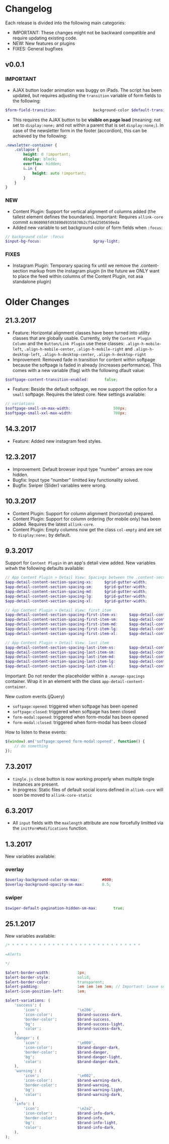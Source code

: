 # Changelog

Each release is divided into the following main categories:

- IMPORTANT: These changes might not be backward compatible and require updating existing code.
- NEW: New features or plugins
- FIXES: General bugfixes


## v0.0.1

### IMPORTANT

- AJAX button loader animation was buggy on iPads. The script has been updated, but requires adjusting the `transition` variable of form fields to the following:
```SCSS
$form-field-transition:                background-color $default-transition-duration $default-transition-timing, color $default-transition-duration $default-transition-timing, border $default-transition-duration $default-transition-timing;
```
- This requires the AJAX button to be <strong>visible on page load</strong> (meaning: not set to `display:none;` and not within a parent that is set `display:none;`). In case of the newsletter form in the footer (accordion), this can be achieved by the following:
```SCSS
.newsletter-container {
    .collapse {
        height: 0 !important;
        display: block;
        overflow: hidden;
        &.in {
            height: auto !important;
        }
    }
}
```

### NEW

- Content Plugin: Support for vertical alignment of columns added (the tallest element defines the boundaries). Important: Requires `allink-core` commit `4c060098fd93890d9355870b2cf54d2505650eda`
- Added new variable to set background color of form fields when `:focus`:
```SCSS
// background color :focus
$input-bg-focus:                       $gray-light;
```

### FIXES

- Instagram Plugin: Temporary spacing fix until we remove the .content-section markup from the instagram plugin (in the future we ONLY want to place the feed within columns of the Content Plugin, not asa standalone plugin)


# Older Changes

## 21.3.2017

- Feature: Horizontal alignment classes have been turned into utility classes that are globally usable. Currently, only the `Content Plugin Column` and the `Button/Link Plugin` use these classes: `.align-h-mobile-left`, `.align-h-mobile-center`, `.align-h-mobile-right` and `.align-h-desktop-left`, `.align-h-desktop-center`, `.align-h-desktop-right`
- Improvement: Removed fade in transition for content within softpage because the softpage is faded in already (increases performance). This comes with a new variable (flag) with the following dfault value:
```SCSS
$softpage-content-transition-enabled:       false;
```
- Feature: Beside the default softpage, we now support the option for a `small` softpage. Requires the latest core. New settings available:
```SCSS
// variations
$softpage-small-sm-max-width:                   500px;
$softpage-small-xxl-max-width:                  700px;
```

## 14.3.2017

- Feature: Added new instagram feed styles.

## 12.3.2017

- Improvement: Default browser input type "number" arrows are now hidden.
- Bugfix: Input type "number" limitted key functionality solved.
- Bugfix: Swiper (Slider) variables were wrong.

## 10.3.2017

- Content Plugin: Support for column alignment (horizontal) prepared.
- Content Plugin: Support for column ordering (for mobile only) has been added. Requires the latest `allink-core`.
- Content Plugin: Empty columns now get the class `col-empty` and are set to `display:none;` by default.

## 9.3.2017

Support for `Content Plugin` in an app's detail view added. New variables witwh the following defaults available:

```SCSS
// App Content Plugin > Detail View: Spacings between the .content-section
$app-detail-content-section-spacing-xs:     $grid-gutter-width;
$app-detail-content-section-spacing-sm:     $grid-gutter-width;
$app-detail-content-section-spacing-md:     $grid-gutter-width;
$app-detail-content-section-spacing-lg:     $grid-gutter-width;
$app-detail-content-section-spacing-xl:     $grid-gutter-width;

// App Content Plugin > Detail View: first item
$app-detail-content-section-spacing-first-item-xs:     $app-detail-content-section-spacing-xs;
$app-detail-content-section-spacing-first-item-sm:     $app-detail-content-section-spacing-sm;
$app-detail-content-section-spacing-first-item-md:     $app-detail-content-section-spacing-md;
$app-detail-content-section-spacing-first-item-lg:     $app-detail-content-section-spacing-lg;
$app-detail-content-section-spacing-first-item-xl:     $app-detail-content-section-spacing-xl;

// App Content Plugin > Detail View: last item
$app-detail-content-section-spacing-last-item-xs:      $app-detail-content-section-spacing-xs;
$app-detail-content-section-spacing-last-item-sm:      $app-detail-content-section-spacing-sm;
$app-detail-content-section-spacing-last-item-md:      $app-detail-content-section-spacing-md;
$app-detail-content-section-spacing-last-item-lg:      $app-detail-content-section-spacing-lg;
$app-detail-content-section-spacing-last-item-xl:      $app-detail-content-section-spacing-xl;
```

Important: Do not render the placeholder within a `.manage-spacings` container. Wrap it in an element with the class `app-detail-content-container`.

New custom events (jQuery)
- `softpage:opened`: triggered when softpage has been opened
- `softpage:closed`: triggered when softpage has been closed
- `form-modal:opened`: triggered when form-modal has been opened
- `form-modal:closed`: triggered when form-modal has been closed

How to listen to these events:
```JavaScript
$(window).on('softpage:opened form-modal:opened', function() {
    // do something
});
```

## 7.3.2017

- `tingle.js` close button is now working properly when multiple tingle instances are present.
- In progress: Static files of default social icons defined in `allink-core` will soon be moved to `allink-core-static`

## 6.3.2017

- All `input` fields with the `maxlength` attribute are now forcefully limitted via the `initFormModifications` function.

## 1.3.2017

New variables available:

### overlay

```SCSS
$overlay-background-color-sm-max:          #000;
$overlay-background-opacity-sm-max:        0.5;
```

### swiper

```SCSS
$swiper-default-pagination-hidden-sm-max:       true;
```

## 25.1.2017

New variables available:

```SCSS
/* * * * * * * * * * * * * * * * * * * * * * * * * * * * * *

=Alerts

*/

$alert-border-width:            1px;
$alert-border-style:            solid;
$alert-border-color:            transparent;
$alert-padding:                 1em 1em 1em 3em; // Important: Leave some space for the icon!
$alert-icon-position-left:      1em;

$alert-variations: (
    'success': (
        'icon':                 '\e206',
        'icon-color':           $brand-success-dark,
        'border-color':         $brand-success,
        'bg':                   $brand-success-light,
        'color':                $brand-success-dark,
    ),
    'danger': (
        'icon':                 '\e000',
        'icon-color':           $brand-danger-dark,
        'border-color':         $brand-danger,
        'bg':                   $brand-danger-light,
        'color':                $brand-danger-dark,
    ),
    'warning': (
        'icon':                 '\e002',
        'icon-color':           $brand-warning-dark,
        'border-color':         $brand-warning,
        'bg':                   $brand-warning-light,
        'color':                $brand-warning-dark,
    ),
    'info': (
        'icon':                 '\e2a2',
        'icon-color':           $brand-info-dark,
        'border-color':         $brand-info,
        'bg':                   $brand-info-light,
        'color':                $brand-info-dark,
    ),
);
```
